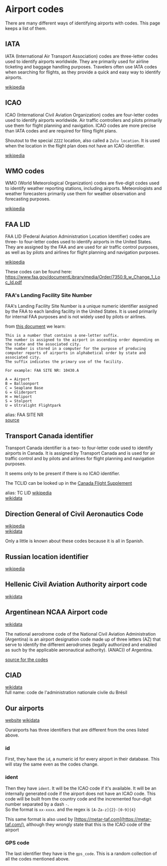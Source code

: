# Airport codes

There are many different ways of identifying airports with codes. This page keeps a list of them.

## IATA

IATA (International Air Transport Association) codes are three-letter codes used to identify airports worldwide. They are primarily used for airline ticketing and baggage handling purposes. Travelers often use IATA codes when searching for flights, as they provide a quick and easy way to identify airports.

[wikipedia](https://en.wikipedia.org/wiki/IATA_airport_code)

## ICAO

ICAO (International Civil Aviation Organization) codes are four-letter codes used to identify airports worldwide. Air traffic controllers and pilots primarily use them for flight planning and navigation. ICAO codes are more precise than IATA codes and are required for filing flight plans.

Shoutout to the special `ZZZZ` location, also called a `Zulu location`. It is used when the location in the flight plan does not have an ICAO identifier.

[wikipedia](https://en.wikipedia.org/wiki/ICAO_airport_code)

## WMO codes

WMO (World Meteorological Organization) codes are five-digit codes used to identify weather reporting stations, including airports. Meteorologists and weather forecasters primarily use them for weather observation and forecasting purposes.

[wikipedia](https://en.wikipedia.org/wiki/Location_identifier#WMO_station_identifiers)

## FAA LID

FAA LID (Federal Aviation Administration Location Identifier) codes are three- to four-letter codes used to identify airports in the United States. They are assigned by the FAA and are used for air traffic control purposes, as well as by pilots and airlines for flight planning and navigation purposes.

[wikipedia](https://en.wikipedia.org/wiki/Location_identifier#FAA_identifier)

These codes can be found here: <https://www.faa.gov/documentLibrary/media/Order/7350.9_w_Change_1_Loc_Id.pdf>

### FAA's Landing Facility Site Number

FAA's Landing Facility Site Number is a unique numeric identifier assigned by the FAA to each landing facility in the United States. It is used primarily for internal FAA purposes and is not widely used by pilots or airlines.

from [this document](https://www.faa.gov/documentlibrary/media/advisory_circular/150-5200-35/150_5200_35.doc) we learn:

```plain
This is a number that contains a one-letter suffix.
The number is assigned to the airport in ascending order depending on the state and the associated city.
The number is stored in a computer for the purpose of producing computer reports of airports in alphabetical order by state and associated city.
The suffix indicates the primary use of the facility.  

For example: FAA SITE NR: 10430.A

A = Airport
B = Balloonport
C = Seaplane Base
G = Gliderport
H = Heliport
S = Stolport
U = Ultralight Flightpark
```

alias: FAA SITE NR  
[source](https://wiki.openstreetmap.org/wiki/Tag:aeroway%3Daerodrome)

## Transport Canada identifier

Transport Canada identifier is a two- to four-letter code used to identify airports in Canada. It is assigned by Transport Canada and is used for air traffic control and by pilots and airlines for flight planning and navigation purposes.

It seems only to be present if there is no ICAO identifier.

The TCLID can be looked up in the [Canada Flight Supplement](https://www.navcanada.ca/en/ecfs_07_en.pdf)

alias: TC LID
[wikipedia](https://en.wikipedia.org/wiki/Location_identifier#Transport_Canada_identifier)  
[wikidata](https://www.wikidata.org/wiki/Q55773856)  

## Direction General of Civil Aeronautics Code

[wikipedia](https://en.wikipedia.org/wiki/Location_identifier#Direction_General_of_Civil_Aeronautics_Code)  
[wikidata](https://www.wikidata.org/wiki/Q18222825)

Only a little is known about these codes because it is all in Spanish.

## Russian location identifier

[wikipedia](https://en.wikipedia.org/wiki/Location_identifier#Russian_location_identifier)  

## Hellenic Civil Aviation Authority airport code

[wikidata](https://www.wikidata.org/wiki/Property:P7667)  

## Argentinean NCAA Airport code

[wikidata](https://www.wikidata.org/wiki/Q5796779)

The national aerodrome code of the National Civil Aviation Administration (Argentina) is an airport designation code made up of three letters (AZ) that serve to identify the different aerodromes (legally authorized and enabled as such by the applicable aeronautical authority). (ANAC)) of Argentina.

[source for the codes](http://www.anac.gob.ar/anac/web/uploads/infraestructura_y_aerod/aerodromos/ad-publicos-octubre-2015.pdf)

## CIAD

[wikidata](https://www.wikidata.org/wiki/Q113950896)  
full name: code de l'administration nationale civile du Brésil

## Our airports

[website](https://ourairports.com/)
[wikidata](https://www.wikidata.org/wiki/Q19801308)

Ourairports has three identifiers that are different from the ones listed above.

### id

First, they have the `id`, a numeric id for every airport in their database.
This will stay the same even as the codes change.

### ident

Then they have `ident`. It will be the ICAO code if it's available. It will be an internally generated code if the airport does not have an ICAO code.
This code will be built from the country code and the incremented four-digit number separated by a dash `-`.  
So the format is `xx-xxxx`. and the regex is `[A-Za-z]{2}-[0-9]{4}`

This same format is also used by [https://metar-taf.com](https://metar-taf.com/), although they wrongly state that this is the ICAO code of the airport

### GPS code

The last identifier they have is the `gps_code`. This is a random collection of all the codes mentioned above.
